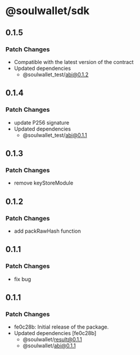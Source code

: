 # @soulwallet/sdk

## 0.1.5

### Patch Changes

- Compatible with the latest version of the contract
- Updated dependencies
  - @soulwallet_test/abi@0.1.2

## 0.1.4

### Patch Changes

- update P256 signature
- Updated dependencies
  - @soulwallet_test/abi@0.1.1

## 0.1.3

### Patch Changes

- remove keyStoreModule

## 0.1.2

### Patch Changes

- add packRawHash function

## 0.1.1

### Patch Changes

- fix bug

## 0.1.1

### Patch Changes

- fe0c28b: Initial release of the package.
- Updated dependencies [fe0c28b]
  - @soulwallet/result@0.1.1
  - @soulwallet/abi@0.1.1
